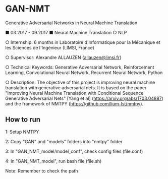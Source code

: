 # GAN-NMT
Generative Adversarial Networks in Neural Machine Translation

■ 03.2017 - 09.2017 ■ Neural Machine Translation ○ NLP

○ Internship: 6 months in Laboratoire d'Informatique pour la Mécanique et les Sciences de l'Ingénieur (LIMSI, France)

○ Supervisor: Alexandre ALLAUZEN {allauzen@limsi.fr}

○ Technical Keywords: Generative Adversarial Network, Reinforcement Learning, Convolutional Neural Network, Recurrent Neural Network, Python

○ Description: The objective of this project is improving neural machine translation with generative adversarial nets. It is based on the paper "Improving Neural Machine Translation with Conditional Sequence Generative Adversarial Nets" [Yang et al] (https://arxiv.org/abs/1703.04887) and the framework of NMTPY (https://github.com/lium-lst/nmtpy).


## How to run
1: Setup NMTPY

2: Copy "GAN" and "models" folders into "nmtpy" folder

3: In "GAN_NMT_model/model_conf", check config files (file.conf)

4: In "GAN_NMT_model", run bash file (file.sh)

Note: Remember to check the path

